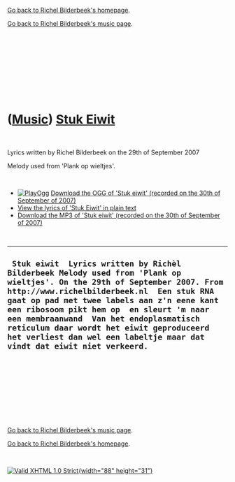 [Go back to Richel Bilderbeek's homepage](index.htm).

[Go back to Richel Bilderbeek's music page](Music.htm).

 

 

 

 

 

([Music](Music.htm)) [Stuk Eiwit](SongStukEiwit.htm)
====================================================

 

Lyrics written by Richel Bilderbeek on the 29th of September 2007

Melody used from 'Plank op wieltjes'.

 

-   [![PlayOgg](http://static.fsf.org/playogg/Play_ogg_80x15.png "I support PlayOgg!")](http://playogg.org)
    [Download the OGG of 'Stuk eiwit' (recorded on the 30th of September
    of 2007)](CD07_StukEiwit20070930.ogg)
-   [View the lyrics of 'Stuk Eiwit' in plain text](SongStukEiwit.txt)
-   [Download the MP3 of 'Stuk eiwit' (recorded on the 30th of September
    of 2007)](CD07_StukEiwit20070930.mp3)

 

  -------------------------------------------------------------------------------------------------------------------------------------------------------------------------------------------------------------------------------------------------------------------------------------------------------------------------------------------------------------------------------------------------------------------------------------
  ` Stuk eiwit  Lyrics written by Richèl Bilderbeek Melody used from 'Plank op wieltjes'. On the 29th of September 2007. From http://www.richelbilderbeek.nl  Een stuk RNA gaat op pad met twee labels aan z'n eene kant een ribosoom pikt hem op  en sleurt 'm naar een membraanwand  Van het endoplasmatisch reticulum daar wordt het eiwit geproduceerd het verliest dan wel een labeltje maar dat vindt dat eiwit niet verkeerd.`
  -------------------------------------------------------------------------------------------------------------------------------------------------------------------------------------------------------------------------------------------------------------------------------------------------------------------------------------------------------------------------------------------------------------------------------------

 

 

 

 

 

[Go back to Richel Bilderbeek's music page](Music.htm).

[Go back to Richel Bilderbeek's homepage](index.htm).

 

[![Valid XHTML 1.0 Strict](valid-xhtml10.png){width="88"
height="31"}](http://validator.w3.org/check?uri=referer)

